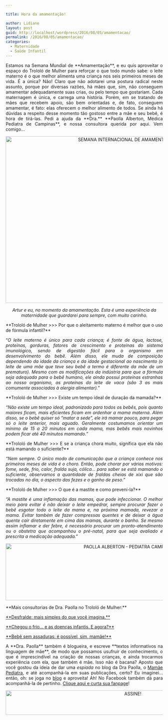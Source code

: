 ```yaml
---

title: Hora da amamentação!

author: Lidiane
layout: post
guid: http://localhost/wordpress/2016/08/05/amamentacao/
permalink: /2016/08/05/amamentacao/
categories:
  - Maternidade
  - Saúde Infantil
---
```

<p align="justify">
  Estamos na Semana Mundial de **Amamentação**, e eu quis aproveitar o espaço do Trololó de Mulher para reforçar o que todo mundo sabe: o leite materno é o que melhor alimenta uma criança nos seis primeiros meses de vida. É a única? Não! Claro que não adotarei uma postura radical neste assunto, porque por diversas razões, há mães que, sim, não conseguem amamentar adequadamente suas crias, ou pelo tempo que gostariam. Cada maternagem é única, e carrega uma história. Porém, em se tratando de mães que recebem apoio, são bem orientadas e, de fato, conseguem amamentar, é fato: elas oferecem o melhor alimento de todos. Se ainda há dúvidas a respeito desse momento tão gostoso entre a mãe e seu bebê, é hora de tirá-las. Pedi a ajuda da **Dra.** **Paolla Alberton, Médica Pediatra de Campinas**, e nossa consultora querida por aqui. Vem comigo…
</p>

<p align="center">
  <img class="alignnone size-full wp-image-12738" src="http://www.trololodemulher.com.br/blog/wp-content/uploads/2016/08/SEMANA-INTERNACIONAL-DE-AMAMENTACAO-2016.jpg" alt="SEMANA INTERNACIONAL DE AMAMENTACAO-2016" width="800" height="533" />
</p>

<p align="center">
  <em>Artur e eu, no momento da amamentação. Esta é uma experiência da maternidade que guardarei para sempre, com muito carinho.</em>
</p>

<p align="justify">
  **Trololó de Mulher >>> Por que o aleitamento materno é melhor que o uso de fórmula infantil?**
</p>

<p align="justify">
  “<em>O leite materno é único para cada criança; é fonte de água, lactose, proteínas, gorduras, fatores de crescimento e proteínas do sistema imunológico, sendo de digestão fácil para o organismo em desenvolvimento do bebê. Além disso, ele muda de composição dependendo da idade da criança e da idade gestacional ao nascimento (o leite de uma mãe que teve seu bebê a termo é diferente da mãe de um prematuro). Mesmo com as modificações da indústria para que a fórmula seja adequada para o bebê humano, ele ainda possui proteínas estranhas ao nosso organismo, as proteínas do leite de vaca (são 3 as mais comumente associadas à alergia alimentar).”</em>
</p>

<p align="justify">
  **Trololó de Mulher >>> Existe um tempo ideal de duração da mamada?**
</p>

<p align="justify">
  <em>“Não existe um tempo ideal, padronizado para todos os bebês, pois quanto maiores ficam, mais eficientes ficam em ordenhar a mama materna. Além disso, se o bebê quiser só &#8220;matar a sede&#8221;, ele irá mamar pouco, para pegar só o leite anterior, mais aguado. Geralmente costumamos orientar um mínimo de 15 a 20 minutos em cada mama, mas bebês mais novinhos podem ficar até 40 minutos mamando.”</em>
</p>

<p align="justify">
  **Trololó de Mulher >>> E se a criança chora muito, significa que ela não está mamando o suficiente?**
</p>

<p align="justify">
  <em>“Nem sempre. O único modo de comunicação que a criança conhece nos primeiros meses de vida é o choro. Então, pode chorar por vários motivos: fome, sede, frio, calor, fralda suja, cólica&#8230; para saber se está mamando o suficiente, observamos a quantidade de fraldas cheias de xixi que são trocadas no dia, o aspecto das fezes e o ganho de peso.”</em>
</p>

<p align="justify">
  **Trololó de Mulher >>> O que é a mastite e como prevení-la?**
</p>

<p align="justify">
  <em>“A mastite é uma inflamação das mamas, que pode infeccionar. O melhor meio para evitar é não deixar o leite empedrar, sempre procurar fazer o bebê esgotar todo o leite da mama e, na próxima mamada, revezar a mama. Evitar também de fazer compressas quentes e de deixar a água quente cair diretamente em cima das mamas, durante o banho. Se mesmo assim inflamar e der febre, é necessário procurar um pronto-atendimento ou o obstetra que acompanhou o pré-natal, para que seja avaliado e prescrita a medicação adequada.”</em>
</p>

<p align="center">
  <img class="alignnone size-full wp-image-12737" src="http://www.trololodemulher.com.br/blog/wp-content/uploads/2016/08/PAOLLA-ALBERTON-PEDIATRA-CAMPINAS-SP.jpg" alt="PAOLLA ALBERTON - PEDIATRA CAMPINAS-SP" width="800" height="182" />
</p>

<p align="justify">
  **Mais consultorias de Dra. Paolla no Trololó de Mulher:**
</p>

<p align="justify">
  <a href="http://www.trololodemulher.com.br/2015/03/13/desfralde-maternidade-bebe/" target="_blank">**Desfralde: mais simples do que você imagina.**</a>
</p>

<p align="justify">
  <a href="http://www.trololodemulher.com.br/2014/07/21/frio-doencas-infantis/" target="_blank">**Chegou o frio… e as doenças infantis. E agora?**</a>
</p>

<p align="justify">
  <a href="http://www.trololodemulher.com.br/2013/06/28/bebe-assaduras/" target="_blank">**Bebê sem assaduras: é possível, sim, mamãe!**</a>
</p>

<p align="justify">
  A **Dra. Paolla** também é blogueira, e escreve **textos informativos na linguagem de mãe**, de modo que possamos usufruir de conhecimento, o que é imprescindível na criação de nossas crianças, e ainda trocarmos experiência com ela, que também é mãe. Isso não é bacana? Aposto que você gostou da ideia de dar uma <em>espiada</em> no blog da Dra Paolla, o <a href="http://mamaepediatra.blogspot.com.br/" target="_blank">Mamãe Pediatra</a>, e até acompanhá-la em suas publicações, certo? Eu imaginei… então, oh: se joga no <a href="http://mamaepediatra.blogspot.com.br/" target="_blank">blog</a> e aproveita! Ah! No Facebook também dá para acompanhá-la de pertinho. <a href="https://www.facebook.com/mamaepediatra/home" target="_blank">Clique aqui e curta sua fanpage</a>!
</p>

<p align="center">
  <a href="http://feedburner.google.com/fb/a/mailverify?uri=blogBichaFemea&loc=en_US" target="_blank"><img class="alignnone size-full wp-image-10439" src="http://www.trololodemulher.com.br/blog/wp-content/uploads/2014/09/ASSINE.png" alt="ASSINE!" width="800" height="78" /></a>
</p>

<p align="justify">